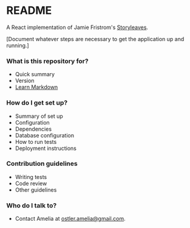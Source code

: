 # README #

A React implementation of Jamie Fristrom's [Storyleaves](https://docs.google.com/document/d/1FlhnuyFP1qzsh6PFyhXffmEo4bk5j7EySOssviQkpQE/edit?usp=sharing).

[Document whatever steps are necessary to get the application up and running.]

### What is this repository for? ###

* Quick summary
* Version
* [Learn Markdown](https://bitbucket.org/tutorials/markdowndemo)

### How do I get set up? ###

* Summary of set up
* Configuration
* Dependencies
* Database configuration
* How to run tests
* Deployment instructions

### Contribution guidelines ###

* Writing tests
* Code review
* Other guidelines

### Who do I talk to? ###

* Contact Amelia at ostler.amelia@gmail.com.